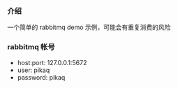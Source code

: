 
### 介绍

一个简单的 rabbitmq demo 示例，可能会有重复消费的风险

### rabbitmq 帐号

- host:port: 127.0.0.1:5672
- user: pikaq
- password: pikaq